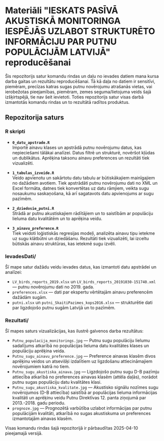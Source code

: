 
# Materiāli "IESKATS PASĪVĀ AKUSTISKĀ MONITORINGA IESPĒJĀS UZLABOT STRUKTURĒTO INFORMĀCIJU PAR PUTNU POPULĀCIJĀM LATVIJĀ" reproducēšanai

Šis repozitorijs satur komandu rindas un daļu no ievades datiem mana kursa darba gaitas un rezultātu reproducēšanai. Tā kā daļa no datiem ir sensitīvi, piemēram, precīzas katras sugas putnu novērojumu atrašanās vietas, vai ierobežotas pieejamības, piemēram, zemes seguma/lietojuma veids šajā izšķirtspējā, tie nav šeit ievietoti. Toties repozitorijs satur visas darbā izmantotās komandu rindas un to rezultātā radītos produktus.

## Repozitorija saturs

### R skripti

- **`0_datu_apstrade.R`**  
  Importē ainavu klases un apstrādā putnu novērojumu datus, kas nepieciešami tālākai analīzei. Datus filtrē un strukturē, novēršot kļūdas un dublikātus. Aprēķina taksonu ainavu preferences un rezultāti tiek vizualizēti.

- **`1_tabulas_izveide.R`**  
  Veido apvienotu un sakārtotu datu tabulu ar būtiskākajiem mainīgajiem no dažādiem avotiem. Tiek apstrādāti putnu novērojumu dati no XML un Excel formāta, datnes tiek konvertētas uz datu rāmjiem, veikta sugu nosaukumu saskaņošana, kā arī sagatavots datu apvienojums ar sugu pazīmēm.

- **`2_dziedosie_putni.R`**  
  Strādā ar putnu akustiskajiem rādītājiem un to saistībām ar populāciju lieluma datu kvalitātēm un to aprēķina veidu.

- **`3_ainavu_preference.R`**  
  Tiek veidoti loģistiskās regresijas modeļi, analizēta ainavu tipu ietekme uz sugu klātbūtni un dziedāšanu. Rezultāti tiek vizualizēti, lai izceltu būtiskās ainavu struktūras, kas ietekmē sugu izvēli.

### IevadesDati/
Šī mape satur dažādu veidu ievades datus, kas izmantoti datu apstrādei un analīzei:
- `LV_birds_reports_2019.xlsx` un `LV_birds_reports_20191030-151740.xml` — putnu novērojumu dati no 2019. gada.
- `preferences.xlsx` — dati par ekspertu vērtētajām ainavu preferencēm dažādām sugām.
- `putni.xlsx` un `putni_SkaitiPazimes_kops2016.xlsx` — strukturētie dati par ligzdojošo putnu sugām Latvijā un to pazīmēm.

### Rezultati/
Šī mapes saturs vizualizācijas, kas ilustrē galvenos darba rezultātus:
- `Putnu_populacija_monitorings.jpg` — Putnu sugu populāciju lielumu sadalījums atkarībā no populācijas lieluma datu kvalitātes klases un populāciju aprēķina veida.
- `Putnu_sugu_ainavu_preference.jpg` — Preference ainavas klasēm divos aprēķinu veidos un atsevišķi izdalītiem uz ligzdošanu attiecināmajiem novērojumiem katrā no tiem.
- `Putnu_sugu_akustiska_ainava.jpg` — Ligzdojošo putnu sugu D-B pazīmju attiecība atkarībā no preferences ainavas klasēm (attēla daļās), norādot putnu sugas populāciju datu kvalitātes klasi.
- `Putnu_sugu_akustiska_kvalitate.jpg` — Akustisko signālu nozīmes sugu novērojumos (D-B attiecība) saistībā ar populācijas lieluma informācijas kvalitāti un aprēķinu veidu Putnu Direktīvas 12. panta ziņojumā par 2013.-2018. gadu periodu.
- `prognoze.jpg` — Prognozētā varbūtība uzlabot informācijas par putnu populācijām kvalitāti, atkarībā no sugas akustiskuma un preferences izmantotajām ainavas klasēm.

Visas komandu rindas šajā repozitorijā ir pārbaudītas 2025-04-10 pieejamajā versijā.
